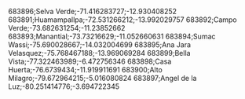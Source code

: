 683896;Selva Verde;-71.416283727;-12.930408252
683891;Huamampallpa;-72.531266212;-13.992029757
683892;Campo Verde;-73.682631254;-11.23852662
683893;Manantial;-73.73216629;-11.052660631
683894;Sumac Wassi;-75.690028667;-14.032004699
683895;Ana Jara Velasquez;-75.768467188;-13.969069284
683899;Bella Vista;-77.322463989;-6.472756346
683898;Casa Huerta;-76.6739434;-11.919911691
683900;Alto Milagro;-79.672964215;-5.016080824
683897;Angel de la Luz;-80.251414776;-3.694722345
